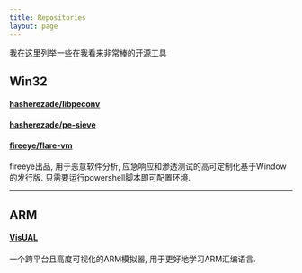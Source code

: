 ```yaml
---
title: Repositories
layout: page
---
```


我在这里列举一些在我看来非常棒的开源工具

## Win32

#### [hasherezade/libpeconv](https://github.com/hasherezade/libpeconv)
#### [hasherezade/pe-sieve](https://github.com/hasherezade/pe-sieve)
#### [fireeye/flare-vm](https://github.com/fireeye/flare-vm)

fireeye出品, 用于恶意软件分析, 应急响应和渗透测试的高可定制化基于Window的发行版. 只需要运行powershell脚本即可配置环境.

----

## ARM

#### [VisUAL](https://salmanarif.bitbucket.io/visual/index.html)

一个跨平台且高度可视化的ARM模拟器, 用于更好地学习ARM汇编语言.

